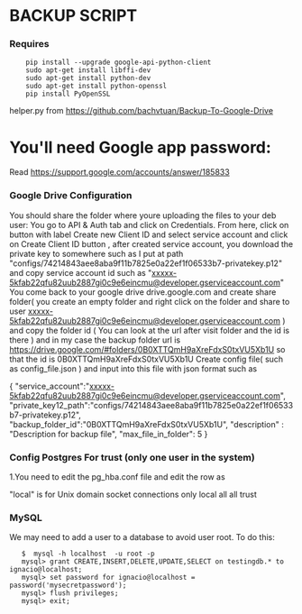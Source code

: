 # BACKUP SCRIPT

### Requires

        pip install --upgrade google-api-python-client
        sudo apt-get install libffi-dev
        sudo apt-get install python-dev
        sudo apt-get install python-openssl
        pip install PyOpenSSL

helper.py from https://github.com/bachvtuan/Backup-To-Google-Drive

# You'll need Google app password: 

Read https://support.google.com/accounts/answer/185833

### Google Drive Configuration

You should share the folder where youre uploading the files to your deb user:
You go to API & Auth tab and click on Credentials. From here, click on button with label Create new Client ID and select service account and click on Create Client ID button , after created service account, you download the private key to somewhere such as I put at path "configs/74214843aee8aba9f11b7825e0a22ef1f06533b7-privatekey.p12" and copy service account id such as "xxxxx-5kfab22qfu82uub2887gi0c9e6eincmu@developer.gserviceaccount.com"
You come back to your google drive drive.google.com and create share folder( you create an empty folder and right click on the folder and share to user xxxxx-5kfab22qfu82uub2887gi0c9e6eincmu@developer.gserviceaccount.com ) and copy the folder id ( You can look at the url after visit folder and the id is there ) and in my case the backup folder url is https://drive.google.com/#folders/0B0XTTQmH9aXreFdxS0txVU5Xb1U so that the id is 0B0XTTQmH9aXreFdxS0txVU5Xb1U
Create config file( such as config_file.json ) and input into this file with json format such as

{
    "service_account":"xxxxx-5kfab22qfu82uub2887gi0c9e6eincmu@developer.gserviceaccount.com",
    "private_key12_path":"configs/74214843aee8aba9f11b7825e0a22ef1f06533b7-privatekey.p12",
    "backup_folder_id":"0B0XTTQmH9aXreFdxS0txVU5Xb1U",
    "description" : "Description for backup file",
    "max_file_in_folder": 5
}


### Config Postgres For trust (only one user in the system)

1.You need to edit the pg_hba.conf file and edit the row as

"local" is for Unix domain socket connections only
local   all             all                                     trust

### MySQL

We may need to add a user to a database to avoid user root. To do this:

       $  mysql -h localhost  -u root -p
       mysql> grant CREATE,INSERT,DELETE,UPDATE,SELECT on testingdb.* to ignacio@localhost;
       mysql> set password for ignacio@localhost = password('mysecretpassword');
       mysql> flush privileges;
       mysql> exit;

